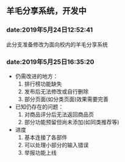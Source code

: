 ## 羊毛分享系统，开发中  

### date:2019年5月24日12:52:41
此分支准备修改为面向校内的羊毛分享系统

### date:2019年5月25日16:35:20
- 仍需改进的地方：
    1. 排行榜功能缺失
    2. 发布后无法修改或自行删除
    3. 部分页面(如分类页面)效果需要完善
- 已知仍存在的问题：  
    1. 对商品评分后无法返回商品页
    2. 部分功能预留但尚未添加(如同类推荐等)
- 进度
    1. 基本连接了各部件
    2. 可以处理小部分的输入错误
    3. 举报功能上线
